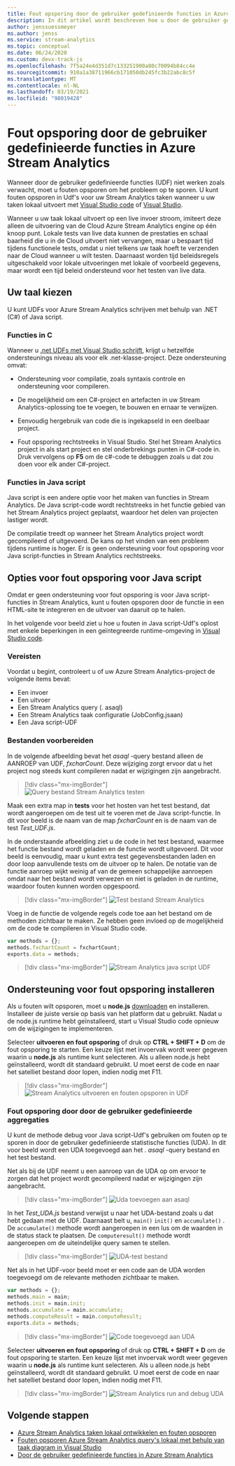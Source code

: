 ```yaml
---
title: Fout opsporing door de gebruiker gedefinieerde functies in Azure Stream Analytics
description: In dit artikel wordt beschreven hoe u door de gebruiker gedefinieerde functies in Azure Stream Analytics oplost.
author: jenssuessmeyer
ms.author: jenss
ms.service: stream-analytics
ms.topic: conceptual
ms.date: 06/24/2020
ms.custom: devx-track-js
ms.openlocfilehash: 7f5a24e4d351d7c133251900a80c70094b84cc4e
ms.sourcegitcommit: 910a1a38711966cb171050db245fc3b22abc8c5f
ms.translationtype: MT
ms.contentlocale: nl-NL
ms.lasthandoff: 03/19/2021
ms.locfileid: "98019428"
---
```

# <a name="debug-user-defined-functions-in-azure-stream-analytics"></a>Fout opsporing door de gebruiker gedefinieerde functies in Azure Stream Analytics 

Wanneer door de gebruiker gedefinieerde functies (UDF) niet werken zoals verwacht, moet u fouten opsporen om het probleem op te sporen. U kunt fouten opsporen in Udf's voor uw Stream Analytics taken wanneer u uw taken lokaal uitvoert met [Visual Studio code](visual-studio-code-local-run-live-input.md) of [Visual Studio](stream-analytics-vs-tools-local-run.md).

Wanneer u uw taak lokaal uitvoert op een live invoer stroom, imiteert deze alleen de uitvoering van de Cloud Azure Stream Analytics engine op één knoop punt. Lokale tests van live data kunnen de prestaties en schaal baarheid die u in de Cloud uitvoert niet vervangen, maar u bespaart tijd tijdens functionele tests, omdat u niet telkens uw taak hoeft te verzenden naar de Cloud wanneer u wilt testen. Daarnaast worden tijd beleidsregels uitgeschakeld voor lokale uitvoeringen met lokale of voorbeeld gegevens, maar wordt een tijd beleid ondersteund voor het testen van live data.

## <a name="pick-your-language"></a>Uw taal kiezen

U kunt UDFs voor Azure Stream Analytics schrijven met behulp van .NET (C#) of Java script. 

### <a name="functions-in-c"></a>Functies in C # 

Wanneer u [.net UDFs met Visual Studio schrijft](stream-analytics-edge-csharp-udf-methods.md), krijgt u hetzelfde ondersteunings niveau als voor elk .net-klasse-project. Deze ondersteuning omvat:

* Ondersteuning voor compilatie, zoals syntaxis controle en ondersteuning voor compileren.

* De mogelijkheid om een C#-project en artefacten in uw Stream Analytics-oplossing toe te voegen, te bouwen en ernaar te verwijzen. 

* Eenvoudig hergebruik van code die is ingekapseld in een deelbaar project. 

* Fout opsporing rechtstreeks in Visual Studio. Stel het Stream Analytics project in als start project en stel onderbrekings punten in C#-code in. Druk vervolgens op **F5** om de c#-code te debuggen zoals u dat zou doen voor elk ander C#-project. 

### <a name="functions-in-javascript"></a>Functies in Java script

Java script is een andere optie voor het maken van functies in Stream Analytics. De Java script-code wordt rechtstreeks in het functie gebied van het Stream Analytics project geplaatst, waardoor het delen van projecten lastiger wordt.

De compilatie treedt op wanneer het Stream Analytics project wordt gecompileerd of uitgevoerd. De kans op het vinden van een probleem tijdens runtime is hoger. Er is geen ondersteuning voor fout opsporing voor Java script-functies in Stream Analytics rechtstreeks.

## <a name="debug-options-for-javascript"></a>Opties voor fout opsporing voor Java script

Omdat er geen ondersteuning voor fout opsporing is voor Java script-functies in Stream Analytics, kunt u fouten opsporen door de functie in een HTML-site te integreren en de uitvoer van daaruit op te halen.

In het volgende voor beeld ziet u hoe u fouten in Java script-Udf's oplost met enkele beperkingen in een geïntegreerde runtime-omgeving in [Visual Studio code](quick-create-visual-studio-code.md).

### <a name="prerequisites"></a>Vereisten

Voordat u begint, controleert u of uw Azure Stream Analytics-project de volgende items bevat:

* Een invoer 
* Een uitvoer 
* Een Stream Analytics query (. asaql) 
* Een Stream Analytics taak configuratie (JobConfig.jsaan)
* Een Java script-UDF

### <a name="prepare-files"></a>Bestanden voorbereiden

In de volgende afbeelding bevat het *asaql* -query bestand alleen de AANROEP van UDF, *fxcharCount*. Deze wijziging zorgt ervoor dat u het project nog steeds kunt compileren nadat er wijzigingen zijn aangebracht.

> [!div class="mx-imgBorder"]
> ![Query bestand Stream Analytics testen](./media/debug-user-defined-functions/asaql-file.png)

Maak een extra map in **tests** voor het hosten van het test bestand, dat wordt aangeroepen om de test uit te voeren met de Java script-functie. In dit voor beeld is de naam van de map *fxcharCount* en is de naam van de test *Test_UDF.js*. 

In de onderstaande afbeelding ziet u de code in het test bestand, waarmee het functie bestand wordt geladen en de functie wordt uitgevoerd. Dit voor beeld is eenvoudig, maar u kunt extra test gegevensbestanden laden en door loop aanvullende tests om de uitvoer op te halen. De notatie van de functie aanroep wijkt weinig af van de gemeen schappelijke aanroepen omdat naar het bestand wordt verwezen en niet is geladen in de runtime, waardoor fouten kunnen worden opgespoord. 

> [!div class="mx-imgBorder"]
> ![Test bestand Stream Analytics](./media/debug-user-defined-functions/test-file.png)

Voeg in de functie de volgende regels code toe aan het bestand om de methoden zichtbaar te maken. Ze hebben geen invloed op de mogelijkheid om de code te compileren in Visual Studio code.

```javascript
var methods = {};
methods.fxchartCount = fxchartCount;
exports.data = methods;
``` 

> [!div class="mx-imgBorder"]
> ![Stream Analytics java script UDF](./media/debug-user-defined-functions/udf-file.png)
  
## <a name="install-debug-support"></a>Ondersteuning voor fout opsporing installeren

Als u fouten wilt opsporen, moet u **node.js** [downloaden](https://nodejs.org/en/download/) en installeren. Installeer de juiste versie op basis van het platform dat u gebruikt. Nadat u de node.js runtime hebt geïnstalleerd, start u Visual Studio code opnieuw om de wijzigingen te implementeren. 

Selecteer **uitvoeren en fout opsporing** of druk op **CTRL + SHIFT + D** om de fout opsporing te starten. Een keuze lijst met invoervak wordt weer gegeven waarin u **node.js** als runtime kunt selecteren. Als u alleen node.js hebt geïnstalleerd, wordt dit standaard gebruikt. U moet eerst de code en naar het satelliet bestand door lopen, indien nodig met F11. 

> [!div class="mx-imgBorder"]
> ![Stream Analytics uitvoeren en fouten opsporen in UDF](./media/debug-user-defined-functions/run-debug-udf.png)

### <a name="debug-user-defined-aggregates"></a>Fout opsporing door door de gebruiker gedefinieerde aggregaties 

U kunt de methode debug voor Java script-Udf's gebruiken om fouten op te sporen in door de gebruiker gedefinieerde statistische functies (UDA). In dit voor beeld wordt een UDA toegevoegd aan het *. asaql* -query bestand en het test bestand.

Net als bij de UDF neemt u een aanroep van de UDA op om ervoor te zorgen dat het project wordt gecompileerd nadat er wijzigingen zijn aangebracht. 

> [!div class="mx-imgBorder"]
> ![Uda toevoegen aan asaql](./media/debug-user-defined-functions/asaql-uda.png)

In het *Test_UDA.js* bestand verwijst u naar het UDA-bestand zoals u dat hebt gedaan met de UDF. Daarnaast belt u, `main()` `init()` en `accumulate()` . De `accumulate()` methode wordt aangeroepen in een lus om de waarden in de status stack te plaatsen. De `computeresult()` methode wordt aangeroepen om de uiteindelijke query samen te stellen. 

> [!div class="mx-imgBorder"]
> ![UDA-test bestand](./media/debug-user-defined-functions/uda-test.png)

Net als in het UDF-voor beeld moet er een code aan de UDA worden toegevoegd om de relevante methoden zichtbaar te maken.

```javascript
var methods = {};
methods.main = main;
methods.init = main.init;
methods.accumulate = main.accumulate;
methods.computeResult = main.computeResult;
exports.data = methods;
``` 

> [!div class="mx-imgBorder"]
> ![Code toegevoegd aan UDA](./media/debug-user-defined-functions/uda-expose-methods.png)

Selecteer **uitvoeren en fout opsporing** of druk op **CTRL + SHIFT + D** om de fout opsporing te starten. Een keuze lijst met invoervak wordt weer gegeven waarin u **node.js** als runtime kunt selecteren. Als u alleen node.js hebt geïnstalleerd, wordt dit standaard gebruikt. U moet eerst de code en naar het satelliet bestand door lopen, indien nodig met F11.

> [!div class="mx-imgBorder"]
> ![Stream Analytics run and debug UDA](./media/debug-user-defined-functions/run-debug-uda.png)


## <a name="next-steps"></a>Volgende stappen

* [Azure Stream Analytics taken lokaal ontwikkelen en fouten opsporen](develop-locally.md)
* [Fouten opsporen Azure Stream Analytics query's lokaal met behulp van taak diagram in Visual Studio](debug-locally-using-job-diagram.md)
* [Door de gebruiker gedefinieerde functies in Azure Stream Analytics](functions-overview.md)
 
